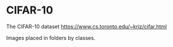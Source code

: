 # CIFAR-10
The CIFAR-10 dataset
https://www.cs.toronto.edu/~kriz/cifar.html

Images placed in folders by classes.
